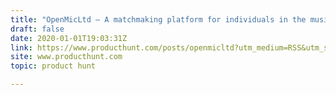 ```yaml
---
title: "OpenMicLtd — A matchmaking platform for individuals in the music industry"
draft: false
date: 2020-01-01T19:03:31Z
link: https://www.producthunt.com/posts/openmicltd?utm_medium=RSS&utm_source=hune
site: www.producthunt.com
topic: product hunt  

---
```

